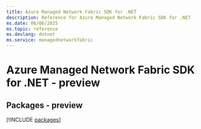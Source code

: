 ```yaml
---
title: Azure Managed Network Fabric SDK for .NET
description: Reference for Azure Managed Network Fabric SDK for .NET
ms.date: 06/06/2025
ms.topic: reference
ms.devlang: dotnet
ms.service: managednetworkfabric
---
```

# Azure Managed Network Fabric SDK for .NET - preview
## Packages - preview
[!INCLUDE [packages](managed-network-fabric-index.md)]